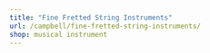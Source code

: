 ```yaml
---
title: "Fine Fretted String Instruments"
url: /campbell/fine-fretted-string-instruments/
shop: musical instrument
---
```

